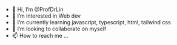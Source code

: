 - 👋 Hi, I’m @ProfDrLin
- 👀 I’m interested in Web dev
- 🌱 I’m currently learning javascript, typescript, html, tailwind css
- 💞️ I’m looking to collaborate on myself
- 📫 How to reach me ...

<!---
ProfDrLin/ProfDrLin is a ✨ special ✨ repository because its `README.md` (this file) appears on your GitHub profile.
You can click the Preview link to take a look at your changes.
--->
